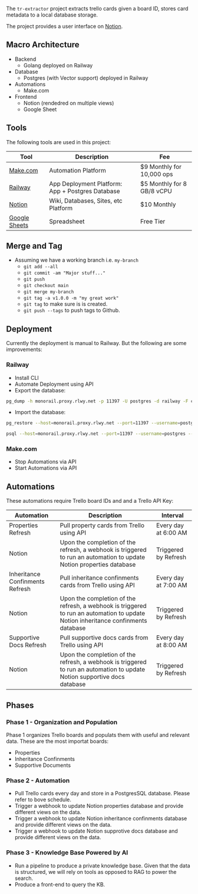 The `tr-extractor` project extracts trello cards given a board ID, stores card metadata to a local database storage.

The project provides a user interface on [Notion](https://notion.com).

## Macro Architecture

- Backend
    - Golang deployed on Railway
- Database
    - Postgres (with Vector support) deployed in Railway 
- Automations
    - Make.com
- Frontend
    - Notion (rendedred on multiple views)
    - Google Sheet

## Tools

The following tools are used in this project:

| Tool            | Description                       | Fee |
|-----------------|-----------------------------------|----------|
| [Make.com](https://us2.make.com) | Automation Platform | $9 Monthly for 10,000 ops |
| [Railway](https://railway.com/) | App Deployment Platform: App + Postgres Database | $5 Monthly for 8 GB/8 vCPU |
| [Notion](https://notion.com) | Wiki, Databases, Sites, etc Platform | $10 Monthly |
| [Google Sheets](https://docs.google.com/spreadsheets) | Spreadsheet | Free Tier |

## Merge and Tag

- Assuming we have a working branch i.e. `my-branch`
  - `git add --all`
  - `git commit -am "Major stuff..."`
  - `git push`
  - `git checkout main`
  - `git merge my-branch`
  - `git tag -a v1.0.0 -m "my great work"`
  - `git tag` to make sure is is created.
  - `git push --tags` to push tags to Github.

## Deployment

Currently the deployment is manual to Railway. But the following are some improvements:

### Railway

- Install CLI
- Automate Deployment using API
- Export the database:

```bash
pg_dump -h monorail.proxy.rlwy.net -p 11397 -U postgres -d railway -F c -f ./dba/dumps/railway_backup_$(date +"%Y-%m-%d").dump
```

- Import the database:

```bash
pg_restore --host=monorail.proxy.rlwy.net --port=11397 --username=postgres --dbname=railway --format=c ./dba/dumps/backup_2025-02-13.dump
```

```bash
psql --host=monorail.proxy.rlwy.net --port=11397 --username=postgres --dbname=railway -f ./dba/dumps/backup_2025-02-13.sql
```

### Make.com

- Stop Automations via API
- Start Automations via API

## Automations

These automations require Trello board IDs and and a Trello API Key: 

| Automation      | Description                       | Interval | 
|-----------------|-----------------------------------|----------|
| Properties Refresh            | Pull property cards from Trello using API  | Every day at 6:00 AM |
| Notion         | Upon the completion of the refresh, a webhook is triggered to run an automation to update Notion properties database   | Triggered by Refresh |
| Inheritance Confinments Refresh            | Pull inheritance confinments cards from Trello using API  | Every day at 7:00 AM |
| Notion         | Upon the completion of the refresh, a webhook is triggered to run an automation to update Notion inheritance confinments database   | Triggered by Refresh |
| Supportive Docs Refresh            | Pull supportive docs cards from Trello using API  | Every day at 8:00 AM |
| Notion         | Upon the completion of the refresh, a webhook is triggered to run an automation to update Notion supportive docs database   | Triggered by Refresh |

## Phases

### Phase 1 - Organization and Population 

Phase 1 organizes Trello boards and populats them with useful and relevant data. These are the most importat boards:

- Properties
- Inheritance Confinments
- Supportive Documents

### Phase 2 - Automation 

- Pull Trello cards every day and store in a PostgresSQL database. Please refer to bove schedule. 
- Trigger a webhook to update Notion properties database and provide different views on the data.
- Trigger a webhook to update Notion inheritance confinments database and provide different views on the data.
- Trigger a webhook to update Notion supprotive docs database and provide different views on the data.

### Phase 3 - Knowledge Base Powered by AI

- Run a pipeline to produce a private knowledge base. Given that the data is structured, we will rely on tools as opposed to RAG to power the search.
- Produce a front-end to query the KB.